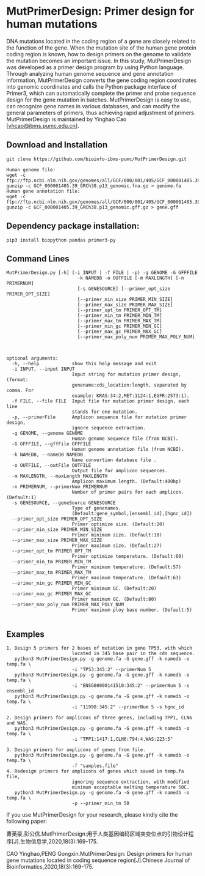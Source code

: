 # MutPrimerDesign: Primer design for human mutations

DNA mutations located in the coding region of a gene are closely related to the function of the gene. When the mutation site of the human gene protein coding region is known, how to design primers on the genome to validate the mutation becomes an important issue. In this study, MutPrimerDesign was developed as a primer design program by using Python language. Through analyzing human genome sequence and gene annotation information, MutPrimerDesign converts the gene coding region coordinates into genomic coordinates and calls the Python package interface of Primer3, which can automatically complete the primer and probe sequence design for the gene mutation in batches. MutPrimerDesign is easy to use, can recognize gene names in various databases, and can modify the general parameters of primers, thus achieving rapid adjustment of primers.
MutPrimerDesign is maintained by Yinghao Cao [yhcao@ibms.pumc.edu.cn].
## Download and Installation
```
git clone https://github.com/bioinfo-ibms-pumc/MutPrimerDesign.git

Human genome file:
wget -c ftp://ftp.ncbi.nlm.nih.gov/genomes/all/GCF/000/001/405/GCF_000001405.39_GRCh38.p13/GCF_000001405.39_GRCh38.p13_genomic.fna.gz
gunzip -c GCF_000001405.39_GRCh38.p13_genomic.fna.gz > genome.fa
Human gene annotation file:
wget -c ftp://ftp.ncbi.nlm.nih.gov/genomes/all/GCF/000/001/405/GCF_000001405.39_GRCh38.p13/GCF_000001405.39_GRCh38.p13_genomic.gff.gz
gunzip -c GCF_000001405.39_GRCh38.p13_genomic.gff.gz > gene.gff

```

## Dependency package installation:
```
pip3 install biopython pandas primer3-py

```
## Command Lines

```  
MutPrimerDesign.py [-h] (-i INPUT | -f FILE | -p) -g GENOME -G GFFFILE
                          -k NAMEDB -o OUTFILE [-m MAXLENGTH] [-n PRIMERNUM]
                          [-s GENESOURCE] [--primer_opt_size PRIMER_OPT_SIZE]
                          [--primer_min_size PRIMER_MIN_SIZE]
                          [--primer_max_size PRIMER_MAX_SIZE]
                          [--primer_opt_tm PRIMER_OPT_TM]
                          [--primer_min_tm PRIMER_MIN_TM]
                          [--primer_max_tm PRIMER_MAX_TM]
                          [--primer_min_gc PRIMER_MIN_GC]
                          [--primer_max_gc PRIMER_MAX_GC]
                          [--primer_max_poly_num PRIMER_MAX_POLY_NUM]

        

optional arguments:
  -h, --help            show this help message and exit
  -i INPUT, --input INPUT
                        Input string for mutation primer design, (format:
                        genename:cds_location:length, separated by comma. For
                        example: KRAS:34:2,MET:1124:1,EGFR:2573:1).
  -f FILE, --file FILE  Input file for mutation primer design, each line
                        stands for one mutation.
  -p, --primerFile      Amplicon sequence file for mutation primer design,
                        ignore sequence extraction.
  -g GENOME, --genome GENOME
                        Human genome sequence file (from NCBI).
  -G GFFFILE, --gffFile GFFFILE
                        Human genome annotation file (from NCBI).
  -k NAMEDB, --nameDB NAMEDB
                        Name convertion database file .
  -o OUTFILE, --outFile OUTFILE
                        Output file for amplicon sequences.
  -m MAXLENGTH, --maxLength MAXLENGTH
                        Amplicon maximum length. (Default:400bp)
  -n PRIMERNUM, --primerNum PRIMERNUM
                        Number of primer pairs for each amplicon. (Default:1)
  -s GENESOURCE, --geneSource GENESOURCE
                        Type of genenames.
                        (Default:gene_symbol,[ensembl_id],[hgnc_id])
  --primer_opt_size PRIMER_OPT_SIZE
                        Primer optimize size. (Default:20)
  --primer_min_size PRIMER_MIN_SIZE
                        Primer minimum size. (Default:18)
  --primer_max_size PRIMER_MAX_SIZE
                        Primer maximum size. (Default:27)
  --primer_opt_tm PRIMER_OPT_TM
                        Primer optimize temperature. (Default:60)
  --primer_min_tm PRIMER_MIN_TM
                        Primer minimum temperature. (Default:57)
  --primer_max_tm PRIMER_MAX_TM
                        Primer maximum temperature. (Default:63)
  --primer_min_gc PRIMER_MIN_GC
                        Primer minimum GC. (Default:20)
  --primer_max_gc PRIMER_MAX_GC
                        Primer maximum GC. (Default:80)
  --primer_max_poly_num PRIMER_MAX_POLY_NUM
                        Primer maximum ploy base number. (Default:5)
  
```
## Examples
```
1. Design 5 primers for 2 bases of mutation in gene TP53, with which 
                        located in 345 base pair in the cds sequence.
   python3 MutPrimerDesign.py -g genome.fa -G gene.gff -k namedb -o temp.fa \
                        -i "TP53:345:2" --primerNum 5
   python3 MutPrimerDesign.py -g genome.fa -G gene.gff -k namedb -o temp.fa \
                        -i "ENSG00000141510:345:2" --primerNum 5 -s ensembl_id
   python3 MutPrimerDesign.py -g genome.fa -G gene.gff -k namedb -o temp.fa \
                        -i "11998:345:2" --primerNum 5 -s hgnc_id
                        
2. Design primers for amplicons of three genes, including TPP1, CLN6 and WAS.
   python3 MutPrimerDesign.py -g genome.fa -G gene.gff -k namedb -o temp.fa \
                        -i "TPP1:1417:1,CLN6:794:4,WAS:223:5"
                        
3. Design primers for amplicons of genes from file.
   python3 MutPrimerDesign.py -g genome.fa -G gene.gff -k namedb -o temp.fa \
                        -f "samples.file"
4. Redesign primers for amplicons of genes which saved in temp.fa file, 
                        ignoring sequence extraction, with modified 
                        minimum acceptable melting temperature 50C.
   python3 MutPrimerDesign.py -g genome.fa -G gene.gff -k namedb -o temp.fa \
                        -p --primer_min_tm 50

```

If you use MutPrimerDesign for your research, please kindly cite the following paper:

曹英豪,彭公信.MutPrimerDesign:用于人类基因编码区域突变位点的引物设计程序[J].生物信息学,2020,18(3):169-175.

CAO Yinghao,PENG Gongxin.MutPrimerDesign: Design primers for human gene mutations located in coding sequence region[J].Chinese Journal of Bioinformatics,2020,18(3):169-175.
